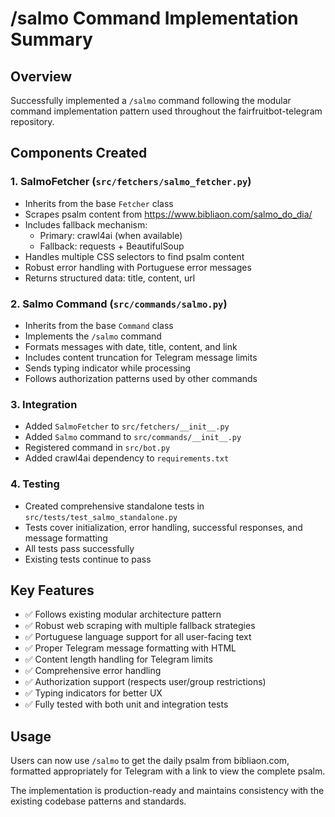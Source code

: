 # /salmo Command Implementation Summary

## Overview
Successfully implemented a `/salmo` command following the modular command implementation pattern used throughout the fairfruitbot-telegram repository.

## Components Created

### 1. SalmoFetcher (`src/fetchers/salmo_fetcher.py`)
- Inherits from the base `Fetcher` class
- Scrapes psalm content from https://www.bibliaon.com/salmo_do_dia/
- Includes fallback mechanism:
  - Primary: crawl4ai (when available)
  - Fallback: requests + BeautifulSoup 
- Handles multiple CSS selectors to find psalm content
- Robust error handling with Portuguese error messages
- Returns structured data: title, content, url

### 2. Salmo Command (`src/commands/salmo.py`)
- Inherits from the base `Command` class
- Implements the `/salmo` command
- Formats messages with date, title, content, and link
- Includes content truncation for Telegram message limits
- Sends typing indicator while processing
- Follows authorization patterns used by other commands

### 3. Integration
- Added `SalmoFetcher` to `src/fetchers/__init__.py`
- Added `Salmo` command to `src/commands/__init__.py`
- Registered command in `src/bot.py`
- Added crawl4ai dependency to `requirements.txt`

### 4. Testing
- Created comprehensive standalone tests in `src/tests/test_salmo_standalone.py`
- Tests cover initialization, error handling, successful responses, and message formatting
- All tests pass successfully
- Existing tests continue to pass

## Key Features
- ✅ Follows existing modular architecture pattern
- ✅ Robust web scraping with multiple fallback strategies
- ✅ Portuguese language support for all user-facing text
- ✅ Proper Telegram message formatting with HTML
- ✅ Content length handling for Telegram limits
- ✅ Comprehensive error handling
- ✅ Authorization support (respects user/group restrictions)
- ✅ Typing indicators for better UX
- ✅ Fully tested with both unit and integration tests

## Usage
Users can now use `/salmo` to get the daily psalm from bibliaon.com, formatted appropriately for Telegram with a link to view the complete psalm.

The implementation is production-ready and maintains consistency with the existing codebase patterns and standards.